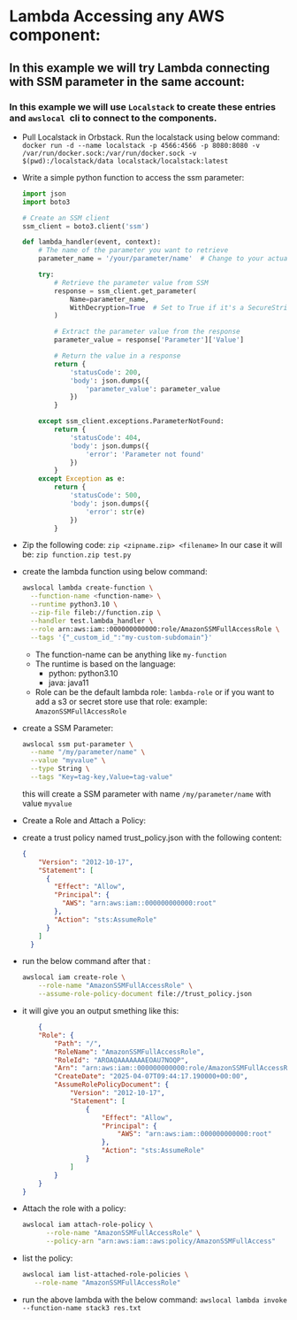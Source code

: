 # Lambda Accessing any AWS component:

## In this example we will try Lambda connecting with SSM parameter in the same account:

### In this example we will use `Localstack` to create these entries and `awslocal `cli to connect to the components.

- Pull Localstack in Orbstack. Run the localstack using below command:
  `docker run -d --name localstack -p 4566:4566 -p 8080:8080 -v /var/run/docker.sock:/var/run/docker.sock -v $(pwd):/localstack/data localstack/localstack:latest`
- Write a simple python function to access the ssm parameter:

  ```python
  import json
  import boto3

  # Create an SSM client
  ssm_client = boto3.client('ssm')

  def lambda_handler(event, context):
      # The name of the parameter you want to retrieve
      parameter_name = '/your/parameter/name'  # Change to your actual parameter name

      try:
          # Retrieve the parameter value from SSM
          response = ssm_client.get_parameter(
              Name=parameter_name,
              WithDecryption=True  # Set to True if it's a SecureString
          )

          # Extract the parameter value from the response
          parameter_value = response['Parameter']['Value']

          # Return the value in a response
          return {
              'statusCode': 200,
              'body': json.dumps({
                  'parameter_value': parameter_value
              })
          }

      except ssm_client.exceptions.ParameterNotFound:
          return {
              'statusCode': 404,
              'body': json.dumps({
                  'error': 'Parameter not found'
              })
          }
      except Exception as e:
          return {
              'statusCode': 500,
              'body': json.dumps({
                  'error': str(e)
              })
          }

  ```

- Zip the following code:
  `zip <zipname.zip> <filename>`
  In our case it will be: `zip function.zip test.py`
- create the lambda function using below command:
  ```bash
  awslocal lambda create-function \
    --function-name <function-name> \
    --runtime python3.10 \
    --zip-file fileb://function.zip \
    --handler test.lambda_handler \
    --role arn:aws:iam::000000000000:role/AmazonSSMFullAccessRole \
    --tags '{"_custom_id_":"my-custom-subdomain"}'
  ```
  - The function-name can be anything like `my-function`
  - The runtime is based on the language:
    - python: python3.10
    - java: java11
  - Role can be the default lambda role: `lambda-role` or if you want to add a s3 or secret store use that role: example: `AmazonSSMFullAccessRole`
- create a SSM Parameter:
  ```bash
  awslocal ssm put-parameter \
    --name "/my/parameter/name" \
    --value "myvalue" \
    --type String \
    --tags "Key=tag-key,Value=tag-value"
  ```
  this will create a SSM parameter with name `/my/parameter/name` with value `myvalue`
- Create a Role and Attach a Policy:
- create a trust policy named trust_policy.json with the following content:
  ```json
  {
      "Version": "2012-10-17",
      "Statement": [
        {
          "Effect": "Allow",
          "Principal": {
            "AWS": "arn:aws:iam::000000000000:root"
          },
          "Action": "sts:AssumeRole"
        }
      ]
    }
  ```
- run the below command after that :
  ```bash
  awslocal iam create-role \
      --role-name "AmazonSSMFullAccessRole" \
      --assume-role-policy-document file://trust_policy.json
  ```
- it will give you an output smething like this:

  ```json
      {
      "Role": {
          "Path": "/",
          "RoleName": "AmazonSSMFullAccessRole",
          "RoleId": "AROAQAAAAAAAEOAU7NOQP",
          "Arn": "arn:aws:iam::000000000000:role/AmazonSSMFullAccessRole",
          "CreateDate": "2025-04-07T09:44:17.190000+00:00",
          "AssumeRolePolicyDocument": {
              "Version": "2012-10-17",
              "Statement": [
                  {
                      "Effect": "Allow",
                      "Principal": {
                          "AWS": "arn:aws:iam::000000000000:root"
                      },
                      "Action": "sts:AssumeRole"
                  }
              ]
          }
      }
  }

  ```

- Attach the role with a policy:
  ```bash
  awslocal iam attach-role-policy \
        --role-name "AmazonSSMFullAccessRole" \
        --policy-arn "arn:aws:iam::aws:policy/AmazonSSMFullAccess"
  ```
- list the policy:
  ```bash
  awslocal iam list-attached-role-policies \
     --role-name "AmazonSSMFullAccessRole"
  ```
- run the above lambda with the below command:
  `awslocal lambda invoke --function-name stack3 res.txt`

